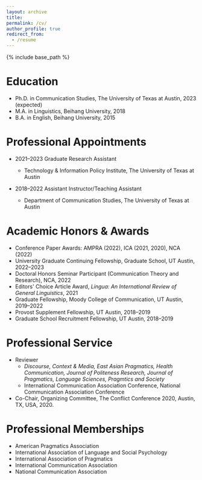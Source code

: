 ```yaml
---
layout: archive
title: 
permalink: /cv/
author_profile: true
redirect_from:
  - /resume
---
```


{% include base_path %}

Education
======
* Ph.D. in Communication Studies, The University of Texas at Austin, 2023 (expected)
* M.A. in Linguistics, Beihang University, 2018
* B.A. in English, Beihang University, 2015

Professional Appointments
======
* 2021–2023 Graduate Research Assistant 
  * Technology & Information Policy Institute, The University of Texas at Austin
  
* 2018–2022 Assistant Instructor/Teaching Assistant 
  * Department of Communication Studies, The University of Texas at Austin
  
Academic Honors & Awards
======
* Conference Paper Awards: AMPRA (2022), ICA (2021, 2020), NCA (2022)
* University Graduate Continuing Fellowship, Graduate School, UT Austin, 2022–2023
* Doctoral Honors Seminar Participant (Communication Theory and Research), NCA, 2022
* Editors' Choice Article Award, _Lingua: An International Review of General Linguistics_, 2021
* Graduate Fellowship, Moody College of Communication, UT Austin, 2019–2022
* Provost Supplement Fellowship, UT Austin, 2018–2019
* Graduate School Recruitment Fellowship, UT Austin, 2018–2019

Professional Service
======
* Reviewer
  * _Discourse, Context & Media, East Asian Pragmatics, Health Communication, Journal of Politeness Research, Journal of Pragmatics, Language Sciences, Pragmtics and Society_
  * International Communication Association Conference, National Communication Association Conference
* Co-Chair, Organizing Committee, The Conflict Conference 2020, Austin, TX, USA, 2020.

Professional Memberships
======
* American Pragmatics Association
* International Association of Language and Social Psychology
* International Association of Pragmatics
* International Communication Association
* National Communication Association

